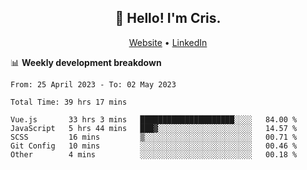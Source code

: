 
<h2 align="center">👋 Hello! I'm Cris.</h2>
<p align="center">
  <a href="https://www.criscunas.dev">Website</a> •
  <a href="https://www.linkedin.com/in/cristophercunas/">LinkedIn</a> 
</p>


📊 **Weekly development breakdown**
<!--START_SECTION:waka-->

```text
From: 25 April 2023 - To: 02 May 2023

Total Time: 39 hrs 17 mins

Vue.js       33 hrs 3 mins   █████████████████████░░░░   84.00 %
JavaScript   5 hrs 44 mins   ███▓░░░░░░░░░░░░░░░░░░░░░   14.57 %
SCSS         16 mins         ▒░░░░░░░░░░░░░░░░░░░░░░░░   00.71 %
Git Config   10 mins         ░░░░░░░░░░░░░░░░░░░░░░░░░   00.46 %
Other        4 mins          ░░░░░░░░░░░░░░░░░░░░░░░░░   00.18 %
```

<!--END_SECTION:waka-->
